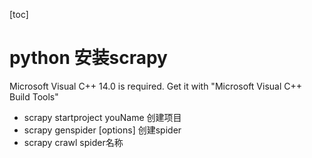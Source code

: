 [toc]
# python 安装scrapy
 Microsoft Visual C++ 14.0 is required. Get it with "Microsoft Visual C++ Build Tools"

 - scrapy startproject youName  创建项目
 - scrapy genspider [options] <name> <domain> 创建spider
 - scrapy crawl spider名称
